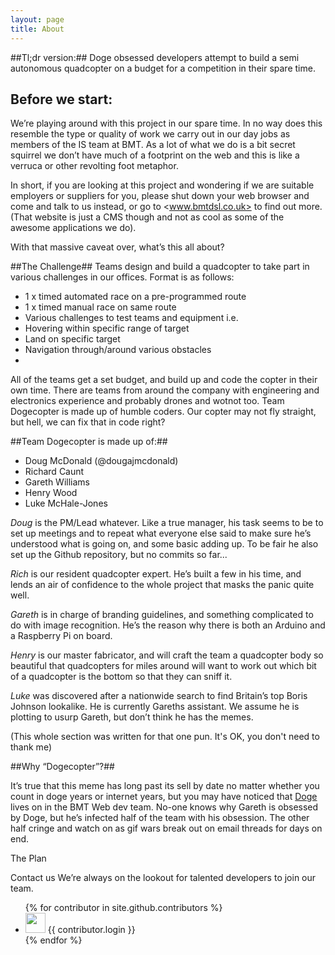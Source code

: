 ```yaml
---
layout: page
title: About
---
```


##Tl;dr version:##
Doge obsessed developers attempt to build a semi autonomous quadcopter on a budget for a competition in their spare time.

Before we start:
--
We’re playing around with this project in our spare time. In no way does this resemble the type or quality of work we carry out in our day jobs as members of the IS team at BMT. As a lot of what we do is a bit secret squirrel we don’t have much of a footprint on the web and this is like a verruca or other revolting foot metaphor.

In short, if you are looking at this project and wondering if we are suitable employers or suppliers for you, please shut down your web browser and come and talk to us instead, or go to <www.bmtdsl.co.uk> to find out more. (That website is just a CMS though and not as cool as some of the awesome applications we do).

With that massive caveat over, what’s this all about?


##The Challenge##
Teams design and build a quadcopter to take part in various challenges in our offices. Format is as follows:

-	1 x timed automated race on a pre-programmed route
-	1 x timed manual race on same route
-	Various challenges to test teams and equipment i.e. 
- Hovering within specific range of target 
-	Land on specific target 
-	Navigation through/around various obstacles 
-	
All of the teams get a set budget, and build up and code the copter in their own time. There are teams from around the company with engineering and electronics experience and probably drones and wotnot too. Team Dogecopter is made up of humble coders. Our copter may not fly straight, but hell, we can fix that in code right?


##Team Dogecopter is made up of:##

- Doug McDonald (@dougajmcdonald)
- Richard Caunt
- Gareth Williams
- Henry Wood
- Luke McHale-Jones

*Doug* is the PM/Lead whatever. Like a true manager, his task seems to be to set up meetings and to repeat what everyone else said to make sure he’s understood what is going on, and some basic adding up. To be fair he also set up the Github repository, but no commits so far...

*Rich* is our resident quadcopter expert. He’s built a few in his time, and lends an air of confidence to the whole project that masks the panic quite well.

*Gareth* is in charge of branding guidelines, and something complicated to do with image recognition. He’s the reason why there is both an Arduino and a Raspberry Pi on board.

*Henry* is our master fabricator, and will craft the team a quadcopter body so beautiful that quadcopters for miles around will want to work out which bit of a quadcopter is the bottom so that they can sniff it.

*Luke* was discovered after a nationwide search to find Britain’s top Boris Johnson lookalike. He is currently Gareths assistant. We assume he is plotting to usurp Gareth, but don’t think he has the memes. 

(This whole section was written for that one pun. It's OK, you don't need to thank me)

##Why “Dogecopter”?##

It’s true that this meme has long past its sell by date no matter whether you count in doge years or internet years, but you may have noticed that [Doge][urldoge] lives on in the BMT Web dev team. No-one knows why Gareth is obsessed by Doge, but he’s infected half of the team with his obsession. The other half cringe and watch on as gif wars break out on email threads for days on end. 



[urldoge]: http://knowyourmeme.com/memes/doge

The Plan

<gannt>

Contact us
We’re always on the lookout for talented developers to join our team.


<ul>
{% for contributor in site.github.contributors %}
  <li>
    <img src="{{ contributor.avatar_url }}" width="32" height="32" /> {{ contributor.login }}
  </li>
{% endfor %}
</ul>
